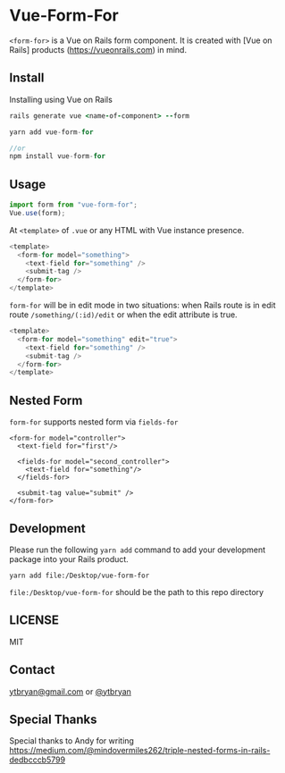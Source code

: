 # Vue-Form-For

`<form-for>` is a Vue on Rails form component. It is created with [Vue on Rails] products (https://vueonrails.com) in mind.

## Install

Installing using Vue on Rails

```ruby
rails generate vue <name-of-component> --form
```

```javascript
yarn add vue-form-for

//or
npm install vue-form-for
```

## Usage

```javascript
import form from "vue-form-for";
Vue.use(form);
```

At `<template>` of `.vue` or any HTML with Vue instance presence.

```javascript
<template>
  <form-for model="something">
    <text-field for="something" />
    <submit-tag />
  </form-for>
</template>
```

`form-for` will be in edit mode in two situations: when Rails route is in edit route `/something/(:id)/edit` or when the edit attribute is true.

```javascript
<template>
  <form-for model="something" edit="true">
    <text-field for="something" />
    <submit-tag />
  </form-for>
</template>
```

## Nested Form

`form-for` supports nested form via `fields-for`

```
<form-for model="controller">
  <text-field for="first"/>

  <fields-for model="second_controller">
    <text-field for="something"/>
  </fields-for>

  <submit-tag value="submit" />
</form-for>
```

## Development

Please run the following `yarn add` command to add your development package into your Rails product.

```
yarn add file:/Desktop/vue-form-for
```
`file:/Desktop/vue-form-for` should be the path to this repo directory

## LICENSE

MIT 

## Contact

ytbryan@gmail.com or [@ytbryan](http://twitter.com/ytbryan)


## Special Thanks

Special thanks to Andy for writing https://medium.com/@mindovermiles262/triple-nested-forms-in-rails-dedbcccb5799
